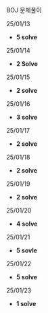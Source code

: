 BOJ 문제풀이

25/01/13

* **5 solve**

25/01/14

* **2 Solve**

25/01/15

* **2 solve**

25/01/16

* **3 solve**

25/01/17

* **2 solve**

25/01/18

* **2 solve**

25/01/19

* **2 solve**

25/01/20

* **4 solve**

25/01/21

* **5 sovle**

25/01/22

* **5 solve**

25/01/23

* **1 solve**
